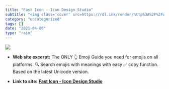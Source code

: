 ```yaml
---
title: "Fast Icon - Icon Design Studio"
subtitle: "<img class='cover' src=https://rdl.ink/render/http%3A%2F%2Fwww.fasticon.com>"
category: "uncategorized"
tags: []
date: "2021-04-06"
type: "rain"
---
```

<img class="cover" src=https://rdl.ink/render/http%3A%2F%2Fwww.fasticon.com>



* **Web site excerpt:** The ONLY 👆 Emoji Guide you need for emojis on all platforms. 🔍 Search emojis with meanings with easy ✅ copy function. Based on the latest Unicode version.

* **Link to site:** **[Fast Icon - Icon Design Studio](http://www.fasticon.com)**